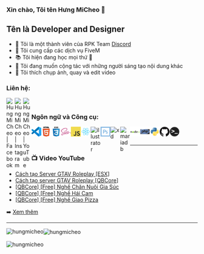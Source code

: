 ### Xin chào, Tôi tên Hưng MiCheo 👋 

## Tên là Developer and Designer

- 💼 Tôi là một thành viên của RPK Team [Discord][discord]
- 🐌 Tôi cung cấp các dịch vụ FiveM
- 📚 Tôi hiện đang học mọi thứ 🤣
- 👯 Tôi đang muốn cộng tác với những người sáng tạo nội dung khác
- 🎥 Tôi thích chụp ảnh, quay và edit video

### Liên hệ:

[<img align="left" alt="HungMiCheo | Facebook" width="22px" src="https://cdn.jsdelivr.net/npm/simple-icons@3/icons/facebook.svg" />][facebook]
[<img align="left" alt="HungMiCheo | Instagram" width="22px" src="https://cdn.jsdelivr.net/npm/simple-icons@v3/icons/instagram.svg" />][instagram]
[<img align="left" alt="HungMiCheo | YouTube" width="22px" src="https://cdn.jsdelivr.net/npm/simple-icons@v3/icons/youtube.svg" />][youtube]

<br />

### Ngôn ngữ và Công cụ:

<img align="left" alt="Visual Studio Code" width="26px" src="https://raw.githubusercontent.com/github/explore/80688e429a7d4ef2fca1e82350fe8e3517d3494d/topics/visual-studio-code/visual-studio-code.png" />
<img align="left" alt="HTML5" width="26px" src="https://raw.githubusercontent.com/github/explore/80688e429a7d4ef2fca1e82350fe8e3517d3494d/topics/html/html.png" />
<img align="left" alt="CSS3" width="26px" src="https://raw.githubusercontent.com/github/explore/80688e429a7d4ef2fca1e82350fe8e3517d3494d/topics/css/css.png" />
<img align="left" alt="Sass" width="26px" src="https://raw.githubusercontent.com/github/explore/80688e429a7d4ef2fca1e82350fe8e3517d3494d/topics/sass/sass.png" />
<img align="left" alt="JavaScript" width="26px" src="https://raw.githubusercontent.com/github/explore/80688e429a7d4ef2fca1e82350fe8e3517d3494d/topics/javascript/javascript.png" />
<img align="left" alt="React" width="26px" src="https://raw.githubusercontent.com/github/explore/80688e429a7d4ef2fca1e82350fe8e3517d3494d/topics/react/react.png" />
<img align="left" alt="illustrator" width="26px" src="https://www.vectorlogo.zone/logos/adobe_illustrator/adobe_illustrator-icon.svg" />
<img align="left" alt="photoshop" width="26px" src="https://raw.githubusercontent.com/devicons/devicon/master/icons/photoshop/photoshop-line.svg" />
<img align="left" alt="xd" width="26px" src="https://cdn.worldvectorlogo.com/logos/adobe-xd.svg" />
<img align="left" alt="mariadb" width="26px" src="https://www.vectorlogo.zone/logos/mariadb/mariadb-icon.svg" />
<img align="left" alt="nodejs" width="26px" src="https://raw.githubusercontent.com/devicons/devicon/master/icons/nodejs/nodejs-original-wordmark.svg" />
<img align="left" alt="php" width="26px" src="https://raw.githubusercontent.com/devicons/devicon/master/icons/php/php-original.svg" />
<img align="left" alt="python" width="26px" src="https://raw.githubusercontent.com/devicons/devicon/master/icons/python/python-original.svg" />
<img align="left" alt="GitHub" width="26px" src="https://raw.githubusercontent.com/github/explore/78df643247d429f6cc873026c0622819ad797942/topics/github/github.png" />
<img align="left" alt="Terminal" width="26px" src="https://raw.githubusercontent.com/github/explore/80688e429a7d4ef2fca1e82350fe8e3517d3494d/topics/terminal/terminal.png" />

<br />
<br />

---

### 📺 Video YouTube

<!-- YOUTUBE:START -->
- [Cách tạo Server GTAV Roleplay [ESX]](https://www.youtube.com/watch?v=_P6vb90cP-M&t=144s)
- [Cách tạo server GTAV Roleplay [QBCore]](https://www.youtube.com/watch?v=CWxjHJgTOOg&t=1s)
- [[QBCore] [Free] Nghề Chăn Nuôi Gia Súc](https://www.youtube.com/watch?v=rVWxwtKkCeI&t=15s)
- [[QBCore] [Free] Nghề Hái Cam](https://www.youtube.com/watch?v=mAGyWx9k2mo)
- [[QBCore] [Free] Nghề Giao Pizza](https://www.youtube.com/watch?v=dGcEPM2qNSo)
<!-- YOUTUBE:END -->

➡️ [Xem thêm](https://www.youtube.com/channel/UCTWcVDAN74G50tkF1v9Gl9A)

---

<p><img align="left" src="https://github-readme-stats.vercel.app/api/top-langs?username=hungmicheo&show_icons=true&locale=en&layout=compact" alt="hungmicheo" /></p>

<p><img align="center" src="https://github-readme-stats.vercel.app/api?username=hungmicheo&show_icons=true&locale=en" alt="hungmicheo" /></p>

<p><img align="center" src="https://github-readme-streak-stats.herokuapp.com/?user=hungmicheo&" alt="hungmicheo" /></p>


[discord]: https://discord.com/invite/Ec2N3dWQpM
[facebook]: https://www.facebook.com/micheohung/
[youtube]: https://www.youtube.com/channel/UCTWcVDAN74G50tkF1v9Gl9A
[instagram]: https://www.instagram.com/run1st.ltd/
